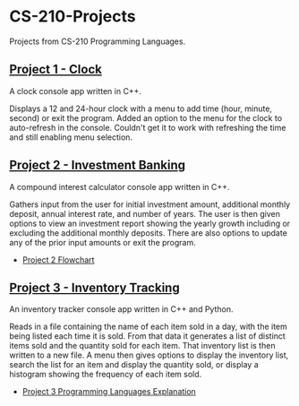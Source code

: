 # CS-210-Projects

Projects from CS-210 Programming Languages.

## [Project 1 - Clock](../Project%201%20-%20Clock)

A clock console app written in C++.

Displays a 12 and 24-hour clock with a menu to add time (hour, minute, second) or exit the program. Added an option to the menu for the clock to auto-refresh in the console. Couldn't get it to work with refreshing the time and still enabling menu selection.

## [Project 2 - Investment Banking](../Project%202%20-%20Investment%20Banking)

A compound interest calculator console app written in C++.

Gathers input from the user for initial investment amount, additional monthly deposit, annual interest rate, and number of years.  The user is then given options to view an investment report showing the yearly growth including or excluding the additional monthly deposits.  There are also options to update any of the prior input amounts or exit the program.

- [Project 2 Flowchart](Project%202%20Flowchard.pdf)

## [Project 3 - Inventory Tracking](../Project%203%20-%20Inventory%20Tracking)

An inventory tracker console app written in C++ and Python.

Reads in a file containing the name of each item sold in a day, with the item being listed each time it is sold.  From that data it generates a list of distinct items sold and the quantity sold for each item.  That inventory list is then written to a new file.  A menu then gives options to display the inventory list, search the list for an item and display the quantity sold, or display a histogram showing the frequency of each item sold.

- [Project 3 Programming Languages Explanation](Project%203%20Programming%20Languages%20Explanation.pdf)
